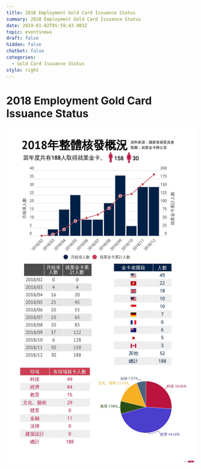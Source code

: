 ```yaml
---
title: 2018 Employment Gold Card Issuance Status
summary: 2018 Employment Gold Card Issuance Status
date: 2019-01-02T05:59:43.903Z
topic: eventsnews
draft: false
hidden: false
chatbot: false
categories:
  - Gold Card Issuance Status
style: right
---
```

# 2018 Employment Gold Card Issuance Status

![2018 Employment Gold Card Data](/cms-uploads/2018-employment-gold-card-issuance-status.jpg)